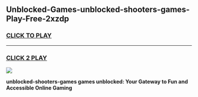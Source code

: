 
## Unblocked-Games-unblocked-shooters-games-Play-Free-2xzdp
<h3>
<a href="https://premium76.site?title=unblocked-shooters-games&ref=17A">CLICK TO PLAY</a></h3>
<hr>

<h3>
<a href="https://premium76.site?title=unblocked-shooters-games&ref=17A">CLICK 2 PLAY</a>
  
</h3>

<a href="https://premium76.site?title=unblocked-shooters-games&ref=17A"><img src="https://clearcache.store/games.png"></a>


**unblocked-shooters-games games unblocked: Your Gateway to Fun and Accessible Online Gaming**
